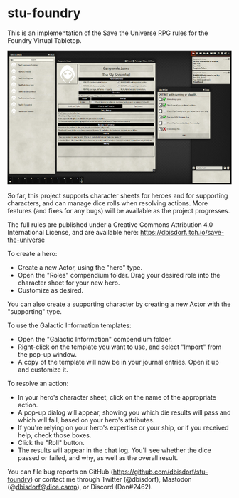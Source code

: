 # stu-foundry
This is an implementation of the Save the Universe RPG rules for the Foundry Virtual Tabletop.

![Screenshot](https://raw.githubusercontent.com/dbisdorf/stu-foundry/master/docs/stu-screenshot.png)

So far, this project supports character sheets for heroes and for supporting characters, and can manage dice rolls when resolving actions. More features (and fixes for any bugs) will be available as the project progresses.

The full rules are published under a Creative Commons Attribution 4.0 International License, and are available here: https://dbisdorf.itch.io/save-the-universe

To create a hero:
- Create a new Actor, using the "hero" type.
- Open the "Roles" compendium folder. Drag your desired role into the character sheet for your new hero.
- Customize as desired.

You can also create a supporting character by creating a new Actor with the "supporting" type.

To use the Galactic Information templates:
- Open the "Galactic Information" compendium folder.
- Right-click on the template you want to use, and select "Import" from the pop-up window.
- A copy of the template will now be in your journal entries. Open it up and customize it.

To resolve an action:
- In your hero's character sheet, click on the name of the appropriate action.
- A pop-up dialog will appear, showing you which die results will pass and which will fail, based on your hero's attributes.
- If you're relying on your hero's expertise or your ship, or if you received help, check those boxes.
- Click the "Roll" button.
- The results will appear in the chat log. You'll see whether the dice passed or failed, and why, as well as the overall result.

You can file bug reports on GitHub (https://github.com/dbisdorf/stu-foundry) or contact me through Twitter (@dbisdorf), Mastodon (@dbisdorf@dice.camp), or Discord (Don#2462).
